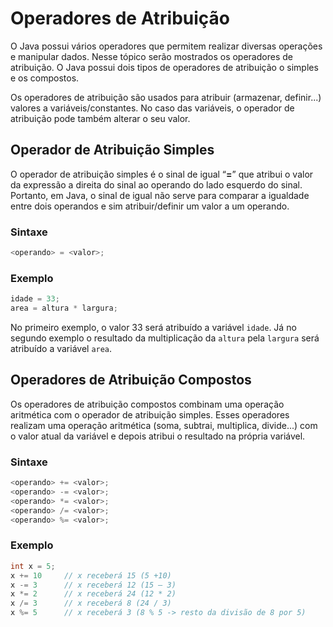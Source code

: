 # Operadores de Atribuição

O Java possui vários operadores que permitem realizar diversas operações e manipular dados. Nesse tópico serão mostrados os operadores de atribuição. O Java possui dois tipos de operadores de atribuição o simples e os compostos.

Os operadores de atribuição são usados para atribuir (armazenar, definir...) valores a variáveis/constantes. No caso das variáveis, o operador de atribuição pode também alterar o seu valor.

## Operador de Atribuição Simples

O operador de atribuição simples é o sinal de igual “**=**” que atribui o valor da expressão a direita do sinal ao operando do lado esquerdo do sinal. Portanto, em Java, o sinal de igual não serve para comparar a igualdade entre dois operandos e sim atribuir/definir um valor a um operando.

### Sintaxe

```java
<operando> = <valor>;
```

### Exemplo

```java
idade = 33;
area = altura * largura;
```

No primeiro exemplo, o valor 33 será atribuído a variável `idade`. Já no segundo exemplo o resultado da multiplicação da `altura` pela `largura` será atribuído a variável `area`.

## Operadores de Atribuição Compostos

Os operadores de atribuição compostos combinam uma operação aritmética com o operador de atribuição simples. Esses operadores realizam uma operação aritmética (soma, subtrai, multiplica, divide...) com o valor atual da variável e depois atribui o resultado na própria variável.

### Sintaxe

```java
<operando> += <valor>;
<operando> -= <valor>;
<operando> *= <valor>;
<operando> /= <valor>;
<operando> %= <valor>;
```

### Exemplo

```java
int x = 5;
x += 10 	// x receberá 15 (5 +10)
x -= 3 	    // x receberá 12 (15 – 3)
x *= 2		// x receberá 24 (12 * 2)
x /= 3 	    // x receberá 8 (24 / 3)
x %= 5 	    // x receberá 3 (8 % 5 -> resto da divisão de 8 por 5)
```
